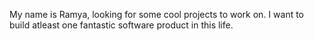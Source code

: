 
My name is Ramya, looking for some cool projects to work on. I want to build atleast one fantastic software product in this life. 

